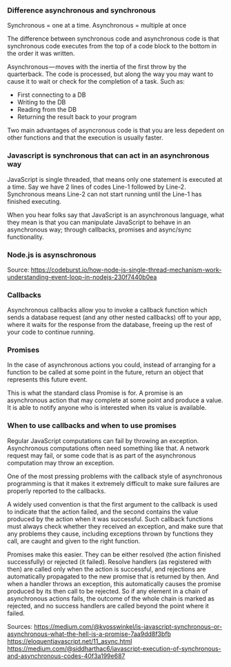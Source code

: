 ### Difference asynchronous and synchronous 
Synchronous = one at a time.
Asynchronous = multiple at once

The difference between synchronous code and asynchronous code is that synchronous code executes from the top of a code block to the bottom in the order it was written. 

Asynchronous — moves with the inertia of the first throw by the quarterback. The code is processed, but along the way you may want to cause it to wait or check for the completion of a task. Such as:
- First connecting to a DB
- Writing to the DB
- Reading from the DB
- Returning the result back to your program

Two main advantages of asyncronous code is that you are less depedent on other functions and that the execution is usually faster.

### Javascript is synchronous that can act in an asynchronous way
JavaScript is single threaded, that means only one statement is executed at a time. Say we have 2 lines of codes Line-1 followed by Line-2. Synchronous means Line-2 can not start running until the Line-1 has finished executing.
 
When you hear folks say that JavaScript is an asynchronous language, what they mean is that you can manipulate JavaScript to behave in an asynchronous way; through callbacks, promises and async/sync functionality. 

### Node.js is asynschronous
Source: https://codeburst.io/how-node-js-single-thread-mechanism-work-understanding-event-loop-in-nodejs-230f7440b0ea

### Callbacks 
Asynchronous callbacks allow you to invoke a callback function which sends a database request (and any other nested callbacks) off to your app, where it waits for the response from the database, freeing up the rest of your code to continue running.

### Promises
In the case of asynchronous actions you could, instead of arranging for a function to be called at some point in the future, return an object that represents this future event.

This is what the standard class Promise is for. A promise is an asynchronous action that may complete at some point and produce a value. It is able to notify anyone who is interested when its value is available.

### When to use callbacks and when to use promises
Regular JavaScript computations can fail by throwing an exception. Asynchronous computations often need something like that. A network request may fail, or some code that is as part of the asynchronous computation may throw an exception.

One of the most pressing problems with the callback style of asynchronous programming is that it makes it extremely difficult to make sure failures are properly reported to the callbacks.

A widely used convention is that the first argument to the callback is used to indicate that the action failed, and the second contains the value produced by the action when it was successful. Such callback functions must always check whether they received an exception, and make sure that any problems they cause, including exceptions thrown by functions they call, are caught and given to the right function.

Promises make this easier. They can be either resolved (the action finished successfully) or rejected (it failed). Resolve handlers (as registered with then) are called only when the action is successful, and rejections are automatically propagated to the new promise that is returned by then. And when a handler throws an exception, this automatically causes the promise produced by its then call to be rejected. So if any element in a chain of asynchronous actions fails, the outcome of the whole chain is marked as rejected, and no success handlers are called beyond the point where it failed.

Sources:
https://medium.com/@kvosswinkel/is-javascript-synchronous-or-asynchronous-what-the-hell-is-a-promise-7aa9dd8f3bfb
https://eloquentjavascript.net/11_async.html
https://medium.com/@siddharthac6/javascript-execution-of-synchronous-and-asynchronous-codes-40f3a199e687
